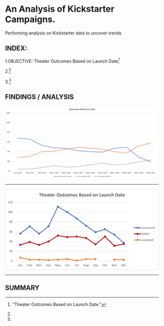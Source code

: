 # An Analysis of Kickstarter Campaigns.

Performing analysis on Kickstarter data to uncover trends

## INDEX:

1.OBJECTIVE: Theater Outcomes Based on Launch Date[^1]

2.[^2]

3.[^3]

## FINDINGS / ANALYSIS

![This is an image](https://github.com/jcaraway-na/kickstarter-analysis/blob/main/Outcome_vs_Goals.png)

---

![This is an image](https://github.com/jcaraway-na/kickstarter-analysis/blob/main/Theater_Outcomes_vs_Launch.png)

[^1]: "Theater Outcomes Based on Launch Date."

[^2]:

[^3]:

---

## SUMMARY



